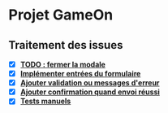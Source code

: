 # Projet GameOn

## Traitement des issues

- [X]  **[TODO : fermer la modale](https://github.com/OpenClassrooms-Student-Center/GameOn-website-FR/issues/1)**
- [X]  **[Implémenter entrées du formulaire](https://github.com/OpenClassrooms-Student-Center/GameOn-website-FR/issues/2)**
- [X]  **[Ajouter validation ou messages d'erreur](https://github.com/OpenClassrooms-Student-Center/GameOn-website-FR/issues/3)**
- [X]  **[Ajouter confirmation quand envoi réussi](https://github.com/OpenClassrooms-Student-Center/GameOn-website-FR/issues/4)**
- [X]  **[Tests manuels](https://github.com/OpenClassrooms-Student-Center/GameOn-website-FR/issues/5)**